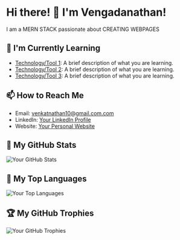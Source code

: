 
# Hi there! 👋 I'm Vengadanathan!

I am a MERN STACK passionate about CREATING WEBPAGES

## 🌱 I'm Currently Learning

- [Technology/Tool 1]([https://example.com](https://cloud2data.com/wp-content/uploads/2023/01/HTML-CSS-Review.png)): A brief description of what you are learning.
- [Technology/Tool 2]([https://example.com](https://static.javatpoint.com/images/javascript/javascript_logo.png)): A brief description of what you are learning.
- [Technology/Tool 3]([https://example.com]([https://static.javatpoint.com/images/javascript/javascript_logo.png](https://miro.medium.com/v2/resize:fit:1400/0*EitUXT-pqbaQSCTt.gif))): A brief description of what you are learning.


## 📫 How to Reach Me

- Email: [venkatnathan10@gmail.com.com](mailto:you@example.com)
- LinkedIn: [Your LinkedIn Profile](https://www.linkedin.com/in/yourusername/)
- Website: [Your Personal Website](https://example.com)


## 🌈 My GitHub Stats

![Your GitHub Stats](https://github-readme-stats.vercel.app/api?username=yourusername&show_icons=true&theme=radical)

## 🚀 My Top Languages

![Your Top Languages](https://github-readme-stats.vercel.app/api/top-langs/?username=yourusername&layout=compact&theme=radical)

## 🏆 My GitHub Trophies

![Your GitHub Trophies](https://github-profile-trophy.vercel.app/?username=yourusername&theme=onedark)
